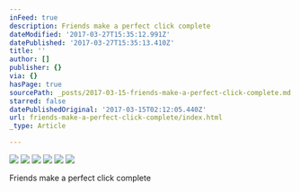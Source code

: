 ```yaml
---
inFeed: true
description: Friends make a perfect click complete
dateModified: '2017-03-27T15:35:12.991Z'
datePublished: '2017-03-27T15:35:13.410Z'
title: ''
author: []
publisher: {}
via: {}
hasPage: true
sourcePath: _posts/2017-03-15-friends-make-a-perfect-click-complete.md
starred: false
datePublishedOriginal: '2017-03-15T02:12:05.440Z'
url: friends-make-a-perfect-click-complete/index.html
_type: Article

---
```

![](https://the-grid-user-content.s3-us-west-2.amazonaws.com/eed216d7-44f3-4bfb-bc82-c67b544afe8a.jpg)
![](https://the-grid-user-content.s3-us-west-2.amazonaws.com/181cda0c-e85d-4fed-ae69-fe5511398d1c.jpg)
![](https://the-grid-user-content.s3-us-west-2.amazonaws.com/0628c66e-0c19-4e3c-bac8-e8d649afda57.jpg)
![](https://the-grid-user-content.s3-us-west-2.amazonaws.com/b8813b51-5686-475c-abaf-c00b73369bca.jpg)
![](https://the-grid-user-content.s3-us-west-2.amazonaws.com/a72631f2-0585-424b-9286-99ade5c11b30.jpg)
![](https://the-grid-user-content.s3-us-west-2.amazonaws.com/2fb7798e-68dc-4fab-97b3-53625fb3f2c5.jpg)

Friends make a perfect click complete